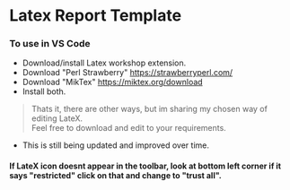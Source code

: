 # Latex Report Template
### To use in VS Code  
* Download/install Latex workshop extension.
* Download "Perl Strawberry" https://strawberryperl.com/
* Download "MikTex" https://miktex.org/download
* Install both.
> Thats it, there are other ways, but im sharing my chosen way of editing LateX.</br>
> Feel free to download and edit to your requirements.
* This is still being updated and improved over time.
#### If LateX icon doesnt appear in the toolbar, look at bottom left corner if it says "restricted" click on that and change to "trust all".

